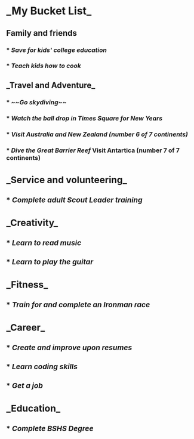 <h1> _My Bucket List_

<h2> Family and friends
<h3>  * <i>Save for kids' college education</i>
<h3>  * <i>Teach kids how to cook</i>

<h2> _Travel and Adventure_
<h3>  * ~~<i>Go skydiving</i>~~
<h3>  * <i>Watch the ball drop in Times Square for New Years</i>
<h3>  * <i>Visit Australia and New Zealand (number 6 of 7 continents)</i>
<h3>  * <i>Dive the Great Barrier Reef</i>
<h3)  * <i>Visit Antartica (number 7 of 7 continents)</i>

<h2> _Service and volunteering_
<h3>  * <i>Complete adult Scout Leader training</i>

<h2> _Creativity_
<h3>  * <i>Learn to read music</i>
<h3>  * <i>Learn to play the guitar</i>

<h2> _Fitness_
<h3>  * <i>Train for and complete an Ironman race</i>

<h2> _Career_
<h3>  * <i>Create and improve upon resumes</i>
<h3>  * <i>Learn coding skills</i>
<h3>  * <i>Get a job</i>

<h2> _Education_
<h3>  * <i>Complete BSHS Degree</i>
